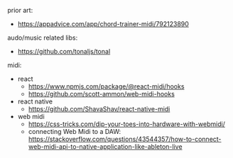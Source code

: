 

prior art:

- https://appadvice.com/app/chord-trainer-midi/792123890

audo/music related libs:

- https://github.com/tonaljs/tonal

midi:

- react
  - https://www.npmjs.com/package/@react-midi/hooks
  - https://github.com/scott-ammon/web-midi-hooks
- react native
  - https://github.com/ShavaShav/react-native-midi
- web midi
  - https://css-tricks.com/dip-your-toes-into-hardware-with-webmidi/
  - connecting Web Midi to a DAW: https://stackoverflow.com/questions/43544357/how-to-connect-web-midi-api-to-native-application-like-ableton-live
